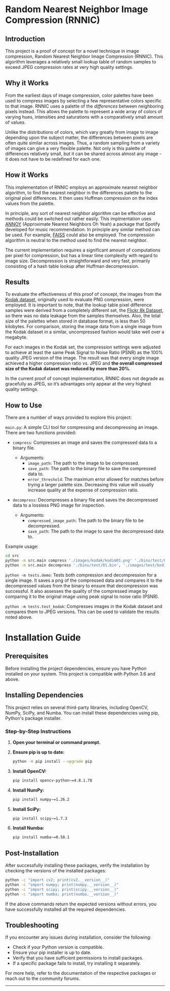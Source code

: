 # Random Nearest Neighbor Image Compression (RNNIC)

## Introduction
This project is a proof of concept for a novel technique in image compression, Random Nearest Neighbor Image Compression (RNNIC). This algorithm leverages a relatively small lookup table of random samples to exceed JPEG compression rates at very high quality settings.

## Why it Works
From the earliest days of image compression, color palettes have been used to compress images by selecting a few representative colors specific to that image. RNNIC uses a palette of the _differences_ between neighboring pixels instead. This allows the palette to represent a wide array of colors of varying hues, intensities and saturations with a comparatively small amount of values.

Unlike the distributions of colors, which vary greatly from image to image depending upon the subject matter, the differences between pixels are often quite similar across images. Thus, a random sampling from a variety of images can give a very flexible palette. Not only is this palette of differences relatively small, but it can be shared across almost any image - it does not have to be redefined for each one.


## How it Works
This implementation of RNNIC employs an approximate nearest neighbor algorithm, to find the nearest neighbor in the differences palette to the original pixel differences. It then uses Huffman compression on the index values from the palette.

In principle, any sort of nearest neighbor algorithm can be effective and methods could be switched out rather easily. This implmentation uses [ANNOY](https://pypi.org/project/annoy/) (Approximate Nearest Neighbors Oh Yeah) a package that Spotify developed for music recommendation.
In principle any similar method can be used. For example, [FAISS](https://ai.meta.com/tools/faiss/) could also be employed. The compression algorithm is neutral to the method used to find the nearest neighbor.

The current implementation requires a significant amount of computations per pixel for compression, but has a linear time complexity with regard to image size. Decompression is straightforward and very fast, primarily consisting of a hash table lookup after Huffman decompression.

## Results
To evaluate the effectiveness of this proof of concept, the images from the [Kodak dataset](https://r0k.us/graphics/kodak/), originally used to evaluate PNG compression, were employed. It is important to note, that the lookup table pixel difference samples were derived from a completely different set, the [Flickr 8k Dataset](https://www.kaggle.com/datasets/adityajn105/flickr8k), so there was no data leakage from the samples themselves. Also, the total size of the palettes when stored in database format, is less than 50 kilobytes. For comparison, storing the image data from a single image from the Kodak dataset in a similar, uncompressed fashion would take well over a megabyte. 

For each images in the Kodak set, the compression settings were adjusted to achieve at least the same Peak Signal to Noise Ratio (PSNR) as the 100% quality JPEG version of the image. The result was that every single image achieved a higher compression ratio vs. JPEG and **the overall compressed size of the Kodak dataset was reduced by more than 20%**. 

In the current proof of concept implementation, RNNIC does not degrade as gracefully as JPEG, so it’s advantages only appear at the very highest quality settings.


## How to Use
There are a number of ways provided to explore this project:

`main.py`: A simple CLI tool for compressing and decompressing an image. There are two functions provided:
- `compress`: Compresses an image and saves the compressed data to a binary file.
  - Arguments:
    - `image_path`: The path to the image to be compressed.
    - `save_path`: The path to the binary file to save the compressed data to.
    - `error_threshold`: The maximum error allowed for matches before trying a larger palette size. Decreasing this value will usually increase quality at the expense of compression ratio.
    
- `decompress`: Decompresses a binary file and saves the decompressed data to a lossless PNG image for inspection.
  - Arguments:
    - `compressed_image_path`: The path to the binary file to be decompressed.
    - `save_path`: The path to the image to save the decompressed data to.

Example usage:
  ```bash
  cd src
python -m src.main compress './images/kodak/kodim01.png' './bins/test/01.png' 4
python -m src.main decompress './bins/test/01.bin', './images/test/kodim01.png'
  ```
`python -m tests.demo`: Tests both compression and decompression for a single image. It saves a png of the compressed data and compares it to the decompressed values from the binary to ensure that decompression was successful. It also assesses the quality of the compressed image by comparing it to the original image using peak signal to noise ratio (PSNR).

`python -m tests.test_kodak`: Compresses images in the Kodak dataset and compares them to JPEG versions. This can be used to validate the results noted above.


# Installation Guide

## Prerequisites
Before installing the project dependencies, ensure you have Python installed on your system. This project is compatible with Python 3.6 and above.

## Installing Dependencies
This project relies on several third-party libraries, including OpenCV, NumPy, SciPy, and Numba. You can install these dependencies using pip, Python's package installer.

### Step-by-Step Instructions

1. **Open your terminal or command prompt.**

2. **Ensure pip is up to date:**
   ```bash
   python -m pip install --upgrade pip
   ```

3. **Install OpenCV:**
   ```bash
   pip install opencv-python~=4.8.1.78
   ```

4. **Install NumPy:**
   ```bash
   pip install numpy~=1.26.2
   ```

5. **Install SciPy:**
   ```bash
   pip install scipy~=1.7.3
   ```

6. **Install Numba:**
   ```bash
   pip install numba~=0.58.1
   ```

## Post-Installation
After successfully installing these packages, verify the installation by checking the versions of the installed packages:

```bash
python -c "import cv2; print(cv2.__version__)"
python -c "import numpy; print(numpy.__version__)"
python -c "import scipy; print(scipy.__version__)"
python -c "import numba; print(numba.__version__)"
```

If the above commands return the expected versions without errors, you have successfully installed all the required dependencies.

## Troubleshooting
If you encounter any issues during installation, consider the following:
- Check if your Python version is compatible.
- Ensure your pip installer is up to date.
- Verify that you have sufficient permissions to install packages.
- If a specific package fails to install, try installing it separately.

For more help, refer to the documentation of the respective packages or reach out to the community forums.


---